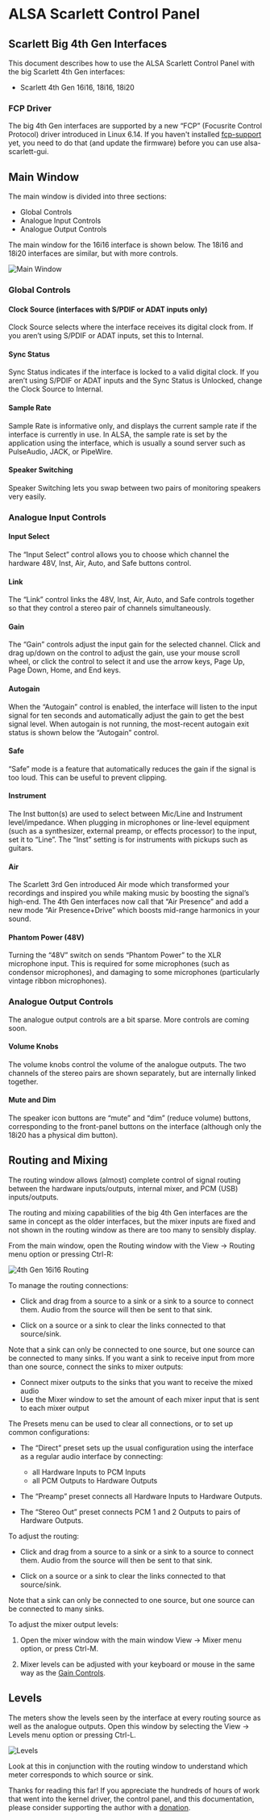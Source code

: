 # ALSA Scarlett Control Panel

## Scarlett Big 4th Gen Interfaces

This document describes how to use the ALSA Scarlett Control Panel
with the big Scarlett 4th Gen interfaces:

- Scarlett 4th Gen 16i16, 18i16, 18i20

### FCP Driver

The big 4th Gen interfaces are supported by a new “FCP” (Focusrite
Control Protocol) driver introduced in Linux 6.14. If you haven't
installed
[fcp-support](https://github.com/geoffreybennett/fcp-support) yet, you
need to do that (and update the firmware) before you can use
alsa-scarlett-gui.

## Main Window

The main window is divided into three sections:
- Global Controls
- Analogue Input Controls
- Analogue Output Controls

The main window for the 16i16 interface is shown below. The 18i16 and
18i20 interfaces are similar, but with more controls.

![Main Window](../img/iface-4th-gen-big.png)

### Global Controls

#### Clock Source (interfaces with S/PDIF or ADAT inputs only)

Clock Source selects where the interface receives its digital clock
from. If you aren’t using S/PDIF or ADAT inputs, set this to Internal.

#### Sync Status

Sync Status indicates if the interface is locked to a valid digital
clock. If you aren’t using S/PDIF or ADAT inputs and the Sync Status
is Unlocked, change the Clock Source to Internal.

#### Sample Rate

Sample Rate is informative only, and displays the current sample rate
if the interface is currently in use. In ALSA, the sample rate is set
by the application using the interface, which is usually a sound
server such as PulseAudio, JACK, or PipeWire.

#### Speaker Switching

Speaker Switching lets you swap between two pairs of monitoring
speakers very easily.

### Analogue Input Controls

#### Input Select

The “Input Select” control allows you to choose which channel the
hardware 48V, Inst, Air, Auto, and Safe buttons control.

#### Link

The “Link” control links the 48V, Inst, Air, Auto, and Safe controls
together so that they control a stereo pair of channels
simultaneously.

#### Gain

The “Gain” controls adjust the input gain for the selected channel.
Click and drag up/down on the control to adjust the gain, use your
mouse scroll wheel, or click the control to select it and use the
arrow keys, Page Up, Page Down, Home, and End keys.

#### Autogain

When the “Autogain” control is enabled, the interface will listen to
the input signal for ten seconds and automatically adjust the gain to
get the best signal level. When autogain is not running, the
most-recent autogain exit status is shown below the “Autogain”
control.

#### Safe

“Safe” mode is a feature that automatically reduces the gain if the
signal is too loud. This can be useful to prevent clipping.

#### Instrument

The Inst button(s) are used to select between Mic/Line and Instrument
level/impedance. When plugging in microphones or line-level equipment
(such as a synthesizer, external preamp, or effects processor) to the
input, set it to “Line”. The “Inst” setting is for instruments with
pickups such as guitars.

#### Air

The Scarlett 3rd Gen introduced Air mode which transformed your
recordings and inspired you while making music by boosting the
signal’s high-end. The 4th Gen interfaces now call that “Air Presence”
and add a new mode “Air Presence+Drive” which boosts mid-range
harmonics in your sound.

#### Phantom Power (48V)

Turning the “48V” switch on sends “Phantom Power” to the XLR
microphone input. This is required for some microphones (such as
condensor microphones), and damaging to some microphones (particularly
vintage ribbon microphones).

### Analogue Output Controls

The analogue output controls are a bit sparse. More controls are
coming soon.

#### Volume Knobs

The volume knobs control the volume of the analogue outputs. The two
channels of the stereo pairs are shown separately, but are internally
linked together.

#### Mute and Dim

The speaker icon buttons are “mute” and “dim” (reduce volume) buttons,
corresponding to the front-panel buttons on the interface (although
only the 18i20 has a physical dim button).

## Routing and Mixing

The routing window allows (almost) complete control of signal routing
between the hardware inputs/outputs, internal mixer, and PCM (USB)
inputs/outputs.

The routing and mixing capabilities of the big 4th Gen interfaces are
the same in concept as the older interfaces, but the mixer inputs are
fixed and not shown in the routing window as there are too many to
sensibly display.

From the main window, open the Routing window with the View → Routing
menu option or pressing Ctrl-R:

![4th Gen 16i16 Routing](../img/scarlett-4th-gen-16i16-routing.png)

To manage the routing connections:

- Click and drag from a source to a sink or a sink to a source to
  connect them. Audio from the source will then be sent to that sink.

- Click on a source or a sink to clear the links connected to that
  source/sink.

Note that a sink can only be connected to one source, but one source
can be connected to many sinks. If you want a sink to receive input
from more than one source, connect the sinks to mixer outputs:

- Connect mixer outputs to the sinks that you want to receive the
  mixed audio
- Use the Mixer window to set the amount of each mixer input that is
  sent to each mixer output

The Presets menu can be used to clear all connections, or to set up
common configurations:

- The “Direct” preset sets up the usual configuration using the
  interface as a regular audio interface by connecting:

  - all Hardware Inputs to PCM Inputs
  - all PCM Outputs to Hardware Outputs

- The “Preamp” preset connects all Hardware Inputs to Hardware
  Outputs.

- The “Stereo Out” preset connects PCM 1 and 2 Outputs to pairs of
  Hardware Outputs.

To adjust the routing:

- Click and drag from a source to a sink or a sink to a source to
  connect them. Audio from the source will then be sent to that sink.

- Click on a source or a sink to clear the links connected to that
  source/sink.

Note that a sink can only be connected to one source, but one source
can be connected to many sinks.

To adjust the mixer output levels:

1) Open the mixer window with the main window View → Mixer menu
   option, or press Ctrl-M.

2) Mixer levels can be adjusted with your keyboard or mouse in the
   same way as the [Gain Controls](#gain).

## Levels

The meters show the levels seen by the interface at every routing
source as well as the analogue outputs. Open this window by selecting
the View → Levels menu option or pressing Ctrl-L.

![Levels](../img/window-levels-4th-gen-big.png)

Look at this in conjunction with the routing window to understand
which meter corresponds to which source or sink.

Thanks for reading this far! If you appreciate the hundreds of hours
of work that went into the kernel driver, the control panel, and this
documentation, please consider supporting the author with a
[donation](../README.md#donations).
